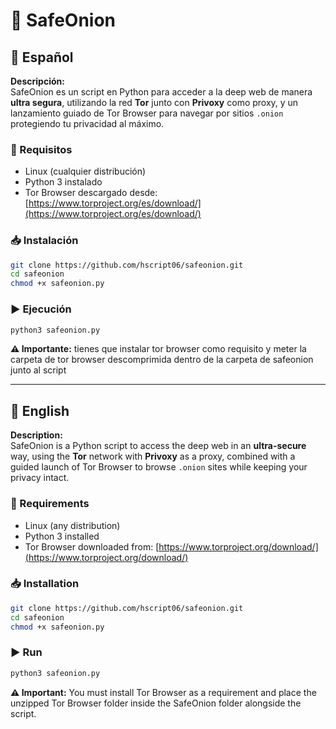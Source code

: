# 🧅 SafeOnion

## 📌 Español

**Descripción:**  
SafeOnion es un script en Python para acceder a la deep web de manera **ultra segura**, utilizando la red **Tor** junto con **Privoxy** como proxy, y un lanzamiento guiado de Tor Browser para navegar por sitios `.onion` protegiendo tu privacidad al máximo.

### 🔧 Requisitos  
- Linux (cualquier distribución)  
- Python 3 instalado  
- Tor Browser descargado desde: [https://www.torproject.org/es/download/](https://www.torproject.org/es/download/)  

### 📥 Instalación  
```bash
git clone https://github.com/hscript06/safeonion.git
cd safeonion
chmod +x safeonion.py
```

### ▶ Ejecución  
```bash
python3 safeonion.py
```

**⚠ Importante:** tienes que instalar tor browser como requisito y meter la carpeta de tor browser descomprimida dentro de la carpeta de safeonion junto al script

---

## 📌 English

**Description:**  
SafeOnion is a Python script to access the deep web in an **ultra-secure** way, using the **Tor** network with **Privoxy** as a proxy, combined with a guided launch of Tor Browser to browse `.onion` sites while keeping your privacy intact.

### 🔧 Requirements  
- Linux (any distribution)  
- Python 3 installed  
- Tor Browser downloaded from: [https://www.torproject.org/download/](https://www.torproject.org/download/)  

### 📥 Installation  
```bash
git clone https://github.com/hscript06/safeonion.git
cd safeonion
chmod +x safeonion.py
```

### ▶ Run  
```bash
python3 safeonion.py
```

**⚠ Important:** You must install Tor Browser as a requirement and place the unzipped Tor Browser folder inside the SafeOnion folder alongside the script.
